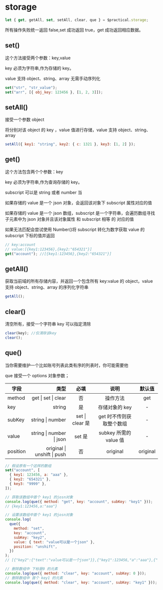 # storage

```js
let { get, getAll, set, setAll, clear, que } = $practical.storage;
```

所有操作失败统一返回 false,set 成功返回 true，get 成功返回相应数据。

## set()

这个方法接受两个参数：key,value

key 必须为字符串,作为存储的 key。

value 支持 object、string、array 无需手动序列化

```js
set("str", "str_value");
set("arr", [{ obj_key: 123456 }, [1, 2, 3]]);
```

## setAll()

接受一个参数 object

将分别对该 object 的 key ，value 值进行存储，value 支持 object、string、array

```js
setAll({ key1: "string", key2: { c: 1321 }, key3: [1, 2] });
```

## get()

这个方法包含两个个参数：key

key 必须为字符串,作为查询存储的 key。

subscript 可以是 string 或者 number 当

如果存储的 value 是一个 json 对象，会返回该对象下 subscript 属性对应的值

如果存储的 value 是一个 json 数组，subscript 是一个字符串，会遍历数组寻找子元素中为 json 对象并且该对象属性 和 subscript 相等 的 对应的值

如果无法匹配会尝试使用 Number()将 subscript 转化为数字获取 value 的 subscript 下标的值并返回

```js
// key:account
// value:[{key1:123456},{key2:"654321"}]
get("account"); //[{key1:123456},{key2:"654321"}]
```

## getAll()

获取当前域的所有存储内容，并返回一个包含所有 key:value 的 object，value 支持 object、string、array 的序列化字符串

```js
getAll();
```

## clear()

清空所有，接受一个字符串 key 可以指定清除

```js
clear(key); //仅清除该key
clear();
```

## que()

当你需要维护一个比如账号列表此类有序的列表时，你可能需要他

que 接受一个 options 对象参数；

| 字段     |                        类型 |      必填       |           说明           |  默认值  |
| -------- | --------------------------: | :-------------: | :----------------------: | :------: |
| method   |         get \| set \| clear |       否        |         操作方法         |   get    |
| key      |                      string |       是        |      存储对象的 key      |    -     |
| subKey   |            string \| number | set \| clear 是 | get 时不传则获取整个数组 |    -     |
| value    |    string \| number \| json |     set 是      |  subkey 所需的 value 值  |    -     |
| position | original \| unshift \| push |       否        |         original         | original |

```js
// 假设原有一个这样的数组
set("account", [
  { key1: 123456, a: "aaa" },
  { key2: "654321" },
  { key3: "9999" },
]);

// 获取该数组中首个 key1 的josn对象
console.log(que({ method: "get", key: "account", subKey: "key1" }));
// {key1:123456,a:"aaa"}

// 设置该数组中首个 key1 的josn对象
console.log(
  que({
    method: "set",
    key: "account",
    subKey: "key2",
    value: { text: "value可以是一个json" },
    position: "unshift",
  })
);
// [{"key2":{"text":"value可以是一个json"}},{"key1":123456,"a":"aaa"},{"key3":"9999"}]

// 删除数组中 下标是0 的元素
console.log(que({ method: "clear", key: "account", subKey: 0 }));
// 删除数组中 首个 key1 的元素
console.log(que({ method: "clear", key: "account", subKey: "key1" }));
```
